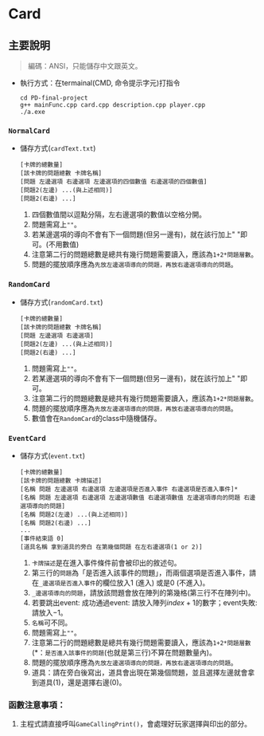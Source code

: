 # Card
## 主要說明
> 編碼：ANSI，只能儲存中文跟英文。    
- 執行方式：在termainal(CMD, 命令提示字元)打指令    
    ```
    cd PD-final-project
    g++ mainFunc.cpp card.cpp description.cpp player.cpp
    ./a.exe
    ```
### ` NormalCard `
- 儲存方式(`cardText.txt`)
    ```
    [卡牌的總數量]
    [該卡牌的問題總數 卡牌名稱]
    [問題 左邊選項 右邊選項 左邊選項的四個數值 右邊選項的四個數值]
    [問題2(左邊) ...(與上述相同)]
    [問題2(右邊) ...]
    ```
    1. 四個數值間以逗點分隔，左右邊選項的數值以空格分開。  
    2. 問題需寫上`""`。
    3. 若某邊選項的導向不會有下一個問題(但另一邊有)，就在該行加上" "即可。(不用數值)
    4. 注意第二行的問題總數是總共有幾行問題需要讀入，應該為`1+2*問題層數`。  
    5. 問題的擺放順序應為`先放左邊選項導向的問題，再放右邊選項導向的問題`。
### `RandomCard`
- 儲存方式(`randomCard.txt`)
    ```
    [卡牌的總數量]
    [該卡牌的問題總數 卡牌名稱]
    [問題 左邊選項 右邊選項]
    [問題2(左邊) ...(與上述相同)]
    [問題2(右邊) ...]
    ```
    1. 問題需寫上`""`。
    2. 若某邊選項的導向不會有下一個問題(但另一邊有)，就在該行加上" "即可。
    3. 注意第二行的問題總數是總共有幾行問題需要讀入，應該為`1+2*問題層數`。  
    4. 問題的擺放順序應為`先放左邊選項導向的問題，再放右邊選項導向的問題`。
    5. 數值會在`RandomCard`的class中隨機儲存。
### `EventCard`
- 儲存方式(`event.txt`)
    ```
    [卡牌的總數量]
    [該卡牌的問題總數 卡牌描述]
    [名稱 問題 左邊選項 右邊選項 左邊選項是否進入事件 右邊選項是否進入事件]*
    [名稱 問題 左邊選項 右邊選項 左邊選項數值 右邊選項數值 左邊選項導向的問題 右邊選項導向的問題]
    [名稱 問題2(左邊) ...(與上述相同)]
    [名稱 問題2(右邊) ...]
    ...
    [事件結束語 0]
    [道具名稱 拿到道具的旁白 在第幾個問題 在左右邊選項(1 or 2)]
    ```
    1. `卡牌描述`是在進入事件條件前會被印出的敘述句。
    2. 第三行的`問題`為「是否進入該事件的問題」，而兩個選項是否進入事件，請在`_邊選項是否進入事件`的欄位放入$1$ (進入) 或是$0$ (不進入)。
    3. `_邊選項導向的問題`，請放該問題會放在陣列的第幾格(第三行不在陣列中)。
    4. 若要跳出event: 成功通過event: 請放入陣列$index+1$的數字；event失敗: 請放入$-1$。
    5. `名稱`可不同。
    6. 問題需寫上`""`。
    7. 注意第二行的問題總數是總共有幾行問題需要讀入，應該為`1+2*問題層數` (*：`是否進入該事件的問題`(也就是第三行)不算在問題數量內)。  
    8. 問題的擺放順序應為`先放左邊選項導向的問題，再放右邊選項導向的問題`。
    9. 道具：請在旁白後寫出，道具會出現在第幾個問題，並且選擇左邊就會拿到道具(1)，還是選擇右邊(0)。

### 函數注意事項：
  1. 主程式請直接呼叫`GameCallingPrint()`，會處理好玩家選擇與印出的部分。
